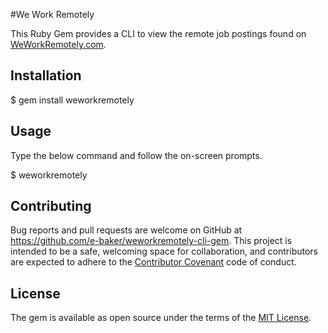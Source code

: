 #We Work Remotely

This Ruby Gem provides a CLI to view the remote job postings found on [WeWorkRemotely.com](http://weworkremotely.com).

## Installation

  $ gem install weworkremotely

## Usage

Type the below command and follow the on-screen prompts.

  $ weworkremotely

## Contributing

Bug reports and pull requests are welcome on GitHub at https://github.com/e-baker/weworkremotely-cli-gem. This project is intended to be a safe, welcoming space for collaboration, and contributors are expected to adhere to the [Contributor Covenant](contributor-covenant.org) code of conduct.


## License

The gem is available as open source under the terms of the [MIT License](http://opensource.org/licenses/MIT).

